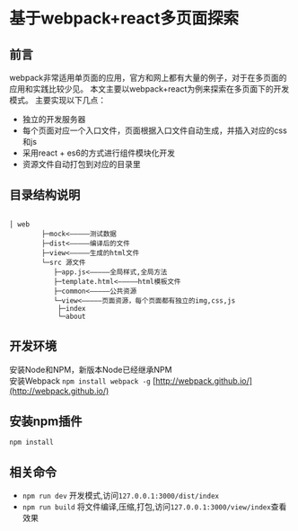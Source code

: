 # 基于webpack+react多页面探索

## 前言

webpack非常适用单页面的应用，官方和网上都有大量的例子，对于在多页面的应用和实践比较少见。
本文主要以webpack+react为例来探索在多页面下的开发模式。
主要实现以下几点：

- 独立的开发服务器
- 每个页面对应一个入口文件，页面根据入口文件自动生成，并插入对应的css和js
- 采用react + es6的方式进行组件模块化开发
- 资源文件自动打包到对应的目录里

## 目录结构说明

```

│ web 
        ├─mock<—————测试数据
        ├─dist<—————编译后的文件
        ├─view<—————生成的html文件
        └─src 源文件
           ├─app.js<—————全局样式,全局方法
           ├─template.html<—————html模板文件
           ├─common<—————公共资源
           └─view<—————页面资源，每个页面都有独立的img,css,js
			├─index
			└─about
```

## 开发环境

安装Node和NPM，新版本Node已经继承NPM   
安装Webpack ``npm install webpack -g``  [http://webpack.github.io/](http://webpack.github.io/)  

## 安装npm插件

``npm install``

## 相关命令

- ``npm run dev`` 开发模式,访问``127.0.0.1:3000/dist/index``
- ``npm run build`` 将文件编译,压缩,打包,访问``127.0.0.1:3000/view/index``查看效果
